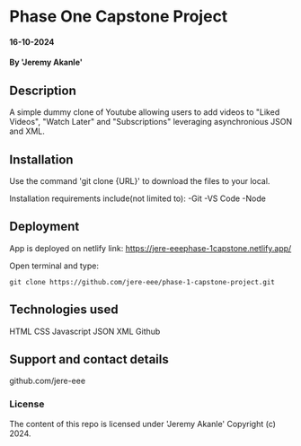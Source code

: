# Phase One Capstone Project

#### 16-10-2024

#### By 'Jeremy Akanle'

## Description
A simple dummy clone of Youtube allowing users to add videos to "Liked Videos", "Watch Later" and "Subscriptions" leveraging asynchronious JSON and XML.

## Installation
Use the command 'git clone {URL}' to download the files to your local.

Installation requirements include(not limited to):
-Git
-VS Code
-Node

## Deployment
App is deployed on netlify link: https://jere-eeephase-1capstone.netlify.app/

Open terminal and type:
```
git clone https://github.com/jere-eee/phase-1-capstone-project.git
```

## Technologies used
HTML
CSS
Javascript
JSON
XML
Github

## Support and contact details
github.com/jere-eee

### License
The content of this repo is licensed under 'Jeremy Akanle'
Copyright (c) 2024.

